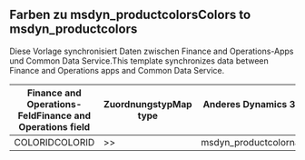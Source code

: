 ## <a name="colors-to-msdyn_productcolors"></a><span data-ttu-id="c5029-101">Farben zu msdyn_productcolors</span><span class="sxs-lookup"><span data-stu-id="c5029-101">Colors to msdyn_productcolors</span></span>

<span data-ttu-id="c5029-102">Diese Vorlage synchronisiert Daten zwischen Finance and Operations-Apps und Common Data Service.</span><span class="sxs-lookup"><span data-stu-id="c5029-102">This template synchronizes data between Finance and Operations apps and Common Data Service.</span></span>

<span data-ttu-id="c5029-103">Finance and Operations-Feld</span><span class="sxs-lookup"><span data-stu-id="c5029-103">Finance and Operations field</span></span> | <span data-ttu-id="c5029-104">Zuordnungstyp</span><span class="sxs-lookup"><span data-stu-id="c5029-104">Map type</span></span> | <span data-ttu-id="c5029-105">Anderes Dynamics 365-Feld</span><span class="sxs-lookup"><span data-stu-id="c5029-105">Other Dynamics 365 field</span></span> | <span data-ttu-id="c5029-106">Standardwert</span><span class="sxs-lookup"><span data-stu-id="c5029-106">Default value</span></span>
---|---|---|---
<span data-ttu-id="c5029-107">COLORID</span><span class="sxs-lookup"><span data-stu-id="c5029-107">COLORID</span></span> | >> | <span data-ttu-id="c5029-108">msdyn_productcolorname</span><span class="sxs-lookup"><span data-stu-id="c5029-108">msdyn_productcolorname</span></span> | 
